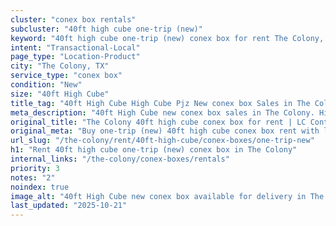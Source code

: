 ```yaml
---
cluster: "conex box rentals"
subcluster: "40ft high cube one-trip (new)"
keyword: "40ft high cube one-trip (new) conex box for rent The Colony, TX"
intent: "Transactional-Local"
page_type: "Location-Product"
city: "The Colony, TX"
service_type: "conex box"
condition: "New"
size: "40ft High Cube"
title_tag: "40ft High Cube High Cube Pjz New conex box Sales in The Colony | LC Container"
meta_description: "40ft High Cube new conex box sales in The Colony. High cube containers with extra height. Fast delivery, competitive pricing. Serving conex boxes area. Quote ID: Z0Y. Call (214) 524-4168 for your free quote today."
original_title: "The Colony 40ft high cube conex box for rent | LC Container"
original_meta: "Buy one-trip (new) 40ft high cube conex box rent with local delivery in The Colony, TX. LC Container — local Since 2003. Request a fast quote today."
url_slug: "/the-colony/rent/40ft-high-cube/conex-boxes/one-trip-new"
h1: "Rent 40ft high cube one-trip (new) conex box in The Colony"
internal_links: "/the-colony/conex-boxes/rentals"
priority: 3
notes: "2"
noindex: true
image_alt: "40ft High Cube new conex box available for delivery in The Colony"
last_updated: "2025-10-21"
---
```


<!-- TODO: Add unique city/inventory copy, images, and internal links here. -->
